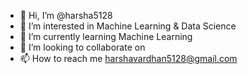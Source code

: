 - 👋 Hi, I’m @harsha5128
- 👀 I’m interested in Machine Learning & Data Science
- 🌱 I’m currently learning Machine Learning
- 💞️ I’m looking to collaborate on 
- 📫 How to reach me harshavardhan5128@gmail.com

<!---
harsha5128/harsha5128 is a ✨ special ✨ repository because its `README.md` (this file) appears on your GitHub profile.
You can click the Preview link to take a look at your changes.
--->
